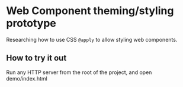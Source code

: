 # Web Component theming/styling prototype

Researching how to use CSS `@apply` to allow styling web components.

## How to try it out

Run any HTTP server from the root of the project, and open demo/index.html
